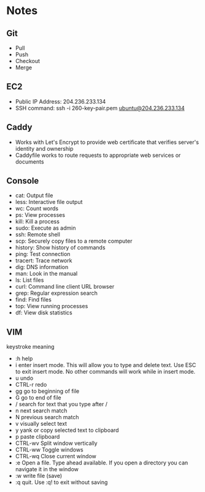 # Notes

## Git
- Pull
- Push
- Checkout
- Merge

## EC2
- Public IP Address: 204.236.233.134
- SSH command: ssh -i 260-key-pair.pem ubuntu@204.236.233.134

## Caddy
- Works with Let's Encrypt to provide web certificate that verifies server's identity and ownership
- Caddyfile works to route requests to appropriate web services or documents

## Console 
- cat: Output file
- less: Interactive file output
- wc: Count words
- ps: View processes
- kill: Kill a process
- sudo: Execute as admin
- ssh: Remote shell
- scp: Securely copy files to a remote computer
- history: Show history of commands
- ping: Test connection
- tracert: Trace network
- dig: DNS information
- man: Look in the manual
- ls: List files
- curl: Command line client URL browser
- grep: Regular expression search
- find: Find files
- top: View running processes
- df: View disk statistics

## VIM
keystroke	meaning
- :h	help
- i	enter insert mode. This will allow you to type and delete text. Use ESC to exit insert mode. No other commands will work while in insert mode.
- u	undo
- CTRL-r	redo
- gg	go to beginning of file
- G	go to end of file
- /	search for text that you type after /
- n	next search match
- N	previous search match
- v	visually select text
- y	yank or copy selected text to clipboard
- p	paste clipboard
- CTRL-wv	Split window vertically
- CTRL-ww	Toggle windows
- CTRL-wq	Close current window
- :e	Open a file. Type ahead available. If you open a directory you can navigate it in the window
- :w	write file (save)
- :q	quit. Use :q! to exit without saving



